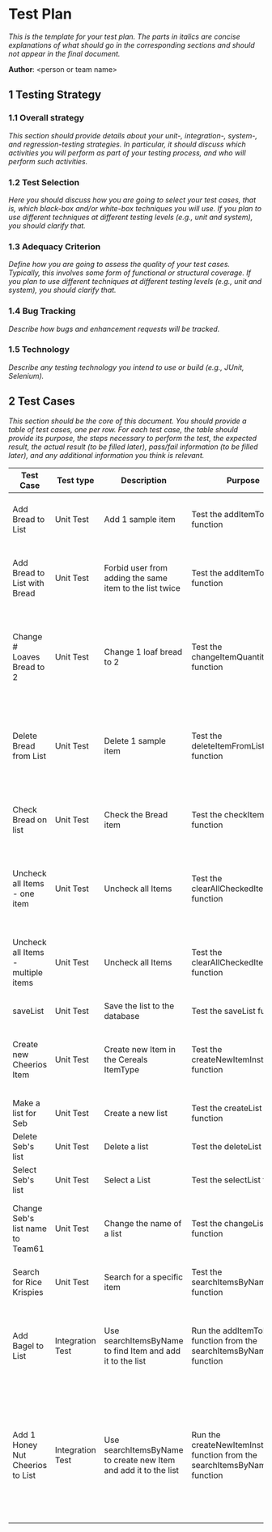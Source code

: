 # Test Plan

*This is the template for your test plan. The parts in italics are concise explanations of what should go in the corresponding sections and should not appear in the final document.*

**Author**: \<person or team name\>

## 1 Testing Strategy

### 1.1 Overall strategy

*This section should provide details about your unit-, integration-, system-, and regression-testing strategies. In particular, it should discuss which activities you will perform as part of your testing process, and who will perform such activities.*

### 1.2 Test Selection

*Here you should discuss how you are going to select your test cases, that is, which black-box and/or white-box techniques you will use. If you plan to use different techniques at different testing levels (e.g., unit and system), you should clarify that.*

### 1.3 Adequacy Criterion

*Define how you are going to assess the quality of your test cases. Typically, this involves some form of functional or structural coverage. If you plan to use different techniques at different testing levels (e.g., unit and system), you should clarify that.*

### 1.4 Bug Tracking

*Describe how bugs and enhancement requests will be tracked.*

### 1.5 Technology

*Describe any testing technology you intend to use or build (e.g., JUnit, Selenium).*

## 2 Test Cases

*This section should be the core of this document. You should provide a table of test cases, one per row. For each test case, the table should provide its purpose, the steps necessary to perform the test, the expected result, the actual result (to be filled later), pass/fail information (to be filled later), and any additional information you think is relevant.*

|	Test Case	|	Test type	|	Description	|	Purpose	|	Steps	|	Expected Results	|	Actual Results	|	Pass/Fail	|	Additional Information	|
|	---	|	---	|	---	|	---	|	---	|	---	|	---	|	---	|	---	|
|	Add Bread to List	|	Unit Test	|	Add 1 sample item	|	Test the addItemToList function	|	1. Select a List 2. Add 1 loaf of bread using the addItemToList function 3. Check that a ListItem for bread exists on the List	|	ListItem exists for Bread	|		|		|		|
|	Add Bread to List with Bread	|	Unit Test	|	Forbid user from adding the same item to the list twice	|	Test the addItemToList function	|	1. Select a List that already has a bread item 2. Add 1 loaf of bread using the addItemToList function 3. Confirm that the expected error message appears	|	Error Message	|		|		|		|
|	Change # Loaves Bread to 2	|	Unit Test	|	Change 1 loaf bread to 2	|	Test the changeItemQuantityInList function	|	1. Select a List that already has a bread item 2. Change quantity of the bread item using the changeItemQuantityInList function 3. Check that a ListItem for bread exists on the List and that the quantity is 2	|	item quantity = 2	|		|		|		|
|	Delete Bread from List	|	Unit Test	|	Delete 1 sample item	|	Test the deleteItemFromList function	|	1. Select a List that already has a bread item 2. Delete the bread item from the list using the deleteItemFromList function 3. Confirm that the item is no longer on the list	|	item not present on list	|		|		|		|
|	Check Bread on list	|	Unit Test	|	Check the Bread item	|	Test the checkItemInList function	|	1. Select a List that already has a bread item 2. Check the bread item using the checkItemInList function 3. Confirm that the item is checked	|	Bread ListItem will have checked = true	|		|		|		|
|	Uncheck all Items - one item	|	Unit Test	|	Uncheck all Items	|	Test the clearAllCheckedItemsInList function	|	1. Select a List that already has a bread item 2. Uncheck the bread item using the clearAllCheckedItemsInList function 3. Confirm that the item is unchecked	|	Bread ListItem will have checked = false	|		|		|		|
|	Uncheck all Items - multiple items	|	Unit Test	|	Uncheck all Items	|	Test the clearAllCheckedItemsInList function	|	1. Select a List that already has multiple items 2. Uncheck the items using the clearAllCheckedItemsInList function 3. Confirm that the items are unchecked	|	All ListItems will have checked = false	|		|		|		|
|	saveList	|	Unit Test	|	Save the list to the database	|	Test the saveList function	|		|		|		|		|		|
|	Create new Cheerios Item	|	Unit Test	|	Create new Item in the Cereals ItemType	|	Test the createNewItemInstance function	|	1. Add Cheerios to the Cereals ItemType using the createNewItemInstance function 2. Check that the item exists in the Items table	|	Cheerios item exists	|		|		|		|
|	Make a list for Seb	|	Unit Test	|	Create a new list	|	Test the createList function	|	1. Create new list named "Seb's List"	|	Seb's List exists	|		|		|		|
|	Delete Seb's list	|	Unit Test	|	Delete a list	|	Test the deleteList function	|	1. Seb's List has already been created 2. Delete Seb's List	|	Seb's List does not exist	|		|		|		|
|	Select Seb's list	|	Unit Test	|	Select a List	|	Test the selectList function	|	1. Create new list named "Seb's List" 2. Select Seb's List	|	Seb's List is selected	|		|		|		|
|	Change Seb's list name to Team61	|	Unit Test	|	Change the name of a list	|	Test the changeListName function	|	1. Create new list named "Seb's List" 2. Change Seb's List to "Team61"	|	Seb's List does not exist Team61 does exist	|		|		|		|
|	Search for Rice Krispies	|	Unit Test	|	Search for a specific item	|	Test the searchItemsByName function	|	1. Search for Item with name Rice Krispies	|	Rice Krispies item exists	|		|		|		|
|	Add Bagel to List	|	Integration Test	|	Use searchItemsByName to find Item and add it to the list	|	Run the addItemToList function from the searchItemsByName function	|	1. Select a List 2. Search for Bagel using the searchItemsByName function 3. Add item to List using the addItemToList function 4. Check that a ListItem for Honey Nut Cheerios exists on the List	|	ListItem exists for Bagels	|		|		|		|
|	Add 1 Honey Nut Cheerios to List	|	Integration Test	|	Use searchItemsByName to create new Item and add it to the list	|	Run the createNewItemInstance function from the searchItemsByName function	|	1. Select a List 2. Search for Honey Nut Cheerios using the searchItemsByName function 3. Add Honey Nut Cheerios to ItemType Cereals using the createNewItemInstance function 4. Add item to List using the addItemToList function 5. Check that a ListItem for Honey Nut Cheerios exists on the List	|	ListItem exists for Honey Nut Cheerios	|		|		|		|
